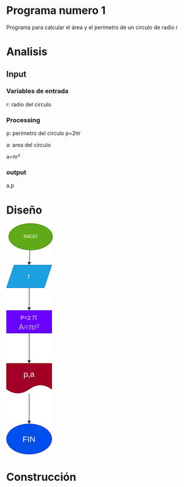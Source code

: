 # Programa numero 1
Programa para calcular el área y el perímetro de un circulo de radio r

# Analisis 

## Input
### Variables de entrada
r: radio del circulo
### Processing
p: perimetro del circulo
p=2πr

a: area del circulo

a=πr²

### output
a,p

# Diseño

![diagrama de flujos](diagrama.png)

# Construcción
